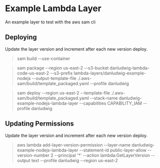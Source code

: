 # Example Lambda Layer

An example layer to test with the aws sam cli

## Deploying

Update the layer version and increment after each new version deploy.

> sam build --use-container

> sam package --region us-east-2 --s3-bucket danludwig-lambda-code-us-east-2 --s3-prefix lambda-layers/danludwig-example-nodejs --output-template-file ./.aws-sam/build/template_packaged.yaml --profile danludwig

> sam deploy --region us-east-2 --template-file ./.aws-sam/build/template_packaged.yaml --stack-name danludwig-example-nodejs-lambda-layer --capabilities CAPABILITY_IAM --profile danludwig

## Updating Permissions

Update the layer version and increment after each new version deploy.

> aws lambda add-layer-version-permission --layer-name danludwig-example-nodejs-lambda-layer --statement-id public-layer-allow --version-number 2 --principal '*' --action lambda:GetLayerVersion --output text --profile danludwig --region us-east-2
